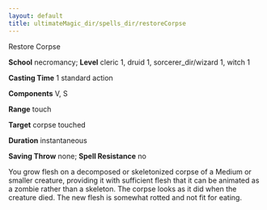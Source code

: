 ```yaml
---
layout: default
title: ultimateMagic_dir/spells_dir/restoreCorpse
---
```

Restore Corpse

**School** necromancy; **Level** cleric 1, druid 1, sorcerer_dir/wizard 1, witch 1

**Casting Time** 1 standard action

**Components** V, S

**Range** touch

**Target** corpse touched

**Duration** instantaneous

**Saving Throw** none; **Spell Resistance** no

You grow flesh on a decomposed or skeletonized corpse of a Medium or smaller creature, providing it with sufficient flesh that it can be animated as a zombie rather than a skeleton. The corpse looks as it did when the creature died. The new flesh is somewhat rotted and not fit for eating.

